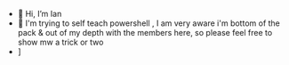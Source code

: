 - 👋 Hi, I’m Ian
- 👀 I'm trying to self teach powershell , I am very aware i'm  bottom of the pack & out of my depth with the members here, so please feel free to show mw a trick or two
- ]

<!---
awsianking/awsianking is a ✨ special ✨ repository because its `README.md` (this file) appears on your GitHub profile.
You can click the Preview link to take a look at your changes.
--->

